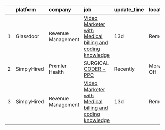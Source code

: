 

|    | platform    | company            | job                                                                                                                                                                                                                                                                                                                            | update_time   | location    |
|---:|:------------|:-------------------|:-------------------------------------------------------------------------------------------------------------------------------------------------------------------------------------------------------------------------------------------------------------------------------------------------------------------------------|:--------------|:------------|
|  1 | Glassdoor   | Revenue Management | [Video Marketer with Medical billing and coding knowledge](https://www.glassdoor.com/partner/jobListing.htm?pos=101&ao=1136043&s=58&guid=000001819ec4f63a873a74c2f2dbc79b&src=GD_JOB_AD&t=SR&vt=w&ea=1&cs=1_cd4b1bcc&cb=1656226117325&jobListingId=1007934494615&jrtk=3-0-1g6fc9tj5k624801-1g6fc9tjjk24h800-ceed242a9d7d395f-) | 13d           | Remote      |
|  2 | SimplyHired | Premier Health     | [SURGICAL CODER - PPC](https://www.simplyhired.com/job/boGBzw_NZUG7w5AEm2J-zZgd52rGfnp9i-Q2WAR-FxQ0jN-5lv0Ljg?q=creative+coder)                                                                                                                                                                                                | Recently      | Moraine, OH |
|  3 | SimplyHired | Revenue Management | [Video Marketer with Medical billing and coding knowledge](https://www.simplyhired.com/job/jUank0nAmHktIS9ulN-Q9YED3h0f2JLfOj_mXVJGtNr602ddXyoI0w?q=creative+coder)                                                                                                                                                            | 13d           | Remote      |